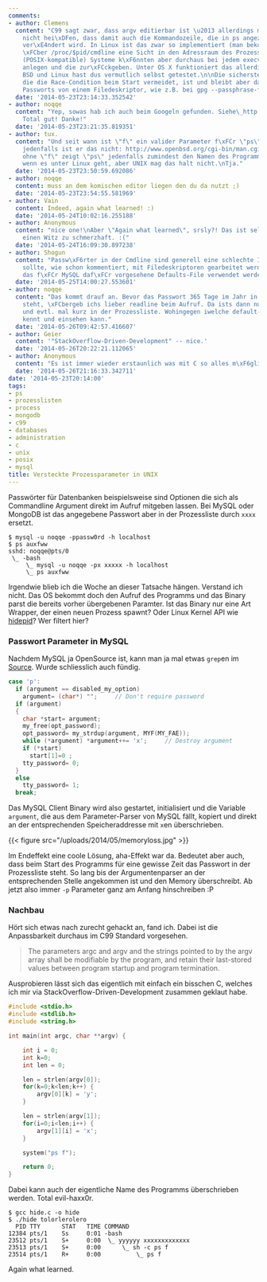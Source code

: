 ```yaml
---
comments:
- author: Clemens
  content: "C99 sagt zwar, dass argv editierbar ist \u2013 allerdings muss das noch
    nicht hei\xDFen, dass damit auch die Kommandozeile, die in ps angezeigt wird auch
    ver\xE4ndert wird. In Linux ist das zwar so implementiert (man bekommt also quasi
    \xFCber /proc/$pid/cmdline eine Sicht in den Adressraum des Prozesses), andere
    (POSIX-kompatible) Systeme k\xF6nnten aber durchaus bei jedem execve(2) eine Kopie
    anlegen und die zur\xFCckgeben. Unter OS X funktioniert das allerdings auch, unter
    BSD und Linux hast dus vermutlich selbst getestet.\n\nDie sicherste Variante,
    die die Race-Condition beim Start vermeidet, ist und bleibt aber das Lesen des
    Passworts von einem Filedeskriptor, wie z.B. bei gpg --passphrase-fd."
  date: '2014-05-23T23:14:33.352542'
- author: noqqe
  content: "Yep, sowas hab ich auch beim Googeln gefunden. Siehe\_http://stackoverflow.com/questions/3830823/hiding-secret-from-command-line-parameter-on-unix.
    Total gut! Danke!"
  date: '2014-05-23T23:21:35.819351'
- author: tux.
  content: "Und seit wann ist \"f\" ein valider Parameter f\xFCr \"ps\"? Unter OpenBSD
    jedenfalls ist er das nicht: http://www.openbsd.org/cgi-bin/man.cgi?query=ps\n\nAuch
    ohne \"f\" zeigt \"ps\" jedenfalls zumindest den Namen des Programms an:\n\nhttps://www.dropbox.com/s/n65ikfx0idde4zw/2014-05-24-004028_1024x768_scrot.png\n\nSch\xF6n,
    wenn es unter Linux geht, aber UNIX mag das halt nicht.\nTja."
  date: '2014-05-23T23:50:59.692086'
- author: noqqe
  content: muss an dem komischen editor liegen den du da nutzt ;)
  date: '2014-05-23T23:54:55.581969'
- author: Vain
  content: Indeed, again what learned! :)
  date: '2014-05-24T10:02:16.255188'
- author: Anonymous
  content: "nice one!\nAber \"Again what learned\", srsly?! Das ist selbst f\xFCr
    einen Witz zu schmerzhaft. :("
  date: '2014-05-24T16:09:30.897238'
- author: Shogun
  content: "Passw\xF6rter in der Cmdline sind generell eine schlechte Idee. Entweder
    sollte, wie schon kommentiert, mit Filedeskriptoren gearbeitet werden oder z.B.
    das f\xFCr MySQL daf\xFCr vorgesehene Defaults-File verwendet werden."
  date: '2014-05-25T14:00:27.553601'
- author: noqqe
  content: "Das kommt drauf an. Bevor das Passwort 365 Tage im Jahr in einem File
    steht, \xFCbergeb ichs lieber readline beim Aufruf. Da ists dann nur im Memory
    und evtl. mal kurz in der Prozessliste. Wohingegen iwelche default-files jeder
    kennt und einsehen kann."
  date: '2014-05-26T09:42:57.416607'
- author: Geier
  content: '"StackOverflow-Driven-Development" -- nice.'
  date: '2014-05-26T20:22:21.112065'
- author: Anonymous
  content: "Es ist immer wieder erstaunlich was mit C so alles m\xF6glich ist..."
  date: '2014-05-26T21:16:33.342711'
date: '2014-05-23T20:14:00'
tags:
- ps
- prozesslisten
- process
- mongodb
- c99
- databases
- administration
- c
- unix
- posix
- mysql
title: Versteckte Prozessparameter in UNIX
---
```


Passwörter für Datenbanken beispielsweise sind Optionen die sich als Commandline Argument direkt im Aufruf mitgeben lassen.
Bei MySQL oder MongoDB ist das angegebene Passwort aber in der Prozessliste durch `xxxx` ersetzt.

```
$ mysql -u noqqe -ppassw0rd -h localhost
$ ps auxfww
sshd: noqqe@pts/0
 \_ -bash
     \_ mysql -u noqqe -px xxxxx -h localhost
     \_ ps auxfww
```

Irgendwie blieb ich die Woche an dieser Tatsache hängen. Verstand ich nicht.
Das OS bekommt doch den Aufruf des Programms und das Binary parst die bereits
vorher übergebenen Paramter. Ist das Binary nur eine Art Wrapper, der einen neuen
Prozess spawnt? Oder Linux Kernel API wie [hidepid](https://www.kernel.org/doc/Documentation/filesystems/proc.txt)?
Wer filtert hier?

### Passwort Parameter in MySQL

Nachdem MySQL ja OpenSource ist, kann man ja mal etwas `grep`en im [Source](http://bazaar.launchpad.net/~mysql/mysql-server/5.5/view/head:/client/mysql.cc#L1734).
Wurde schliesslich auch fündig.

``` cpp
case 'p':
  if (argument == disabled_my_option)
    argument= (char*) "";     // Don't require password
  if (argument)
  {
    char *start= argument;
    my_free(opt_password);
    opt_password= my_strdup(argument, MYF(MY_FAE));
    while (*argument) *argument++= 'x';     // Destroy argument
    if (*start)
      start[1]=0 ;
    tty_password= 0;
  }
  else
    tty_password= 1;
  break;
```

Das MySQL Client Binary wird also gestartet, initialisiert und die Variable `argument`, die aus dem Parameter-Parser von MySQL fällt, kopiert und
direkt an der entsprechenden Speicheraddresse mit `x`en überschrieben.

{{< figure src="/uploads/2014/05/memoryloss.jpg" >}}

Im Endeffekt eine coole Lösung, aha-Effekt war da. Bedeutet aber auch, dass beim
Start des Programms für eine gewisse Zeit das Passwort in der Prozessliste
steht. So lang bis der Argumentenparser an der entsprechenden Stelle angekommen ist und
den Memory überschreibt. Ab jetzt also immer `-p` Parameter ganz am Anfang hinschreiben :P

### Nachbau

Hört sich etwas nach zurecht gehackt an, fand ich. Dabei ist die Anpassbarkeit
durchaus im C99 Standard vorgesehen.

> The parameters argc and argv and the strings pointed to by the argv array
> shall be modifiable by the program, and retain their last-stored values
> between program startup and program termination.

Ausprobieren lässt sich das eigentlich mit einfach ein bisschen C, welches ich mir
via StackOverflow-Driven-Development zusammen geklaut habe.

``` c
#include <stdio.h>
#include <stdlib.h>
#include <string.h>

int main(int argc, char **argv) {

    int i = 0;
    int k=0;
    int len = 0;

    len = strlen(argv[0]);
    for(k=0;k<len;k++) {
        argv[0][k] = 'y';
    }

    len = strlen(argv[1]);
    for(i=0;i<len;i++) {
        argv[1][i] = 'x';
    }

    system("ps f");

    return 0;
}
```

Dabei kann auch der eigentliche Name des Programms überschrieben werden. Total
evil-haxx0r.

```
$ gcc hide.c -o hide
$ ./hide tolorlerolero
  PID TTY      STAT   TIME COMMAND
12384 pts/1    Ss     0:01 -bash
23512 pts/1    S+     0:00  \_ yyyyyy xxxxxxxxxxxxx
23513 pts/1    S+     0:00      \_ sh -c ps f
23514 pts/1    R+     0:00          \_ ps f
```

Again what learned.